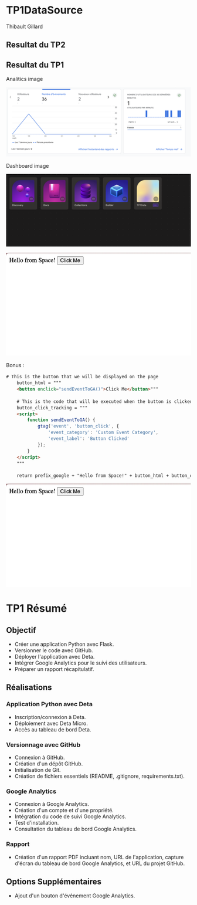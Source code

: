 # TP1DataSource

Thibault Gillard

## Resultat du TP2



## Resultat du TP1

Analitics image 

![Image Description](https://github.com/Thibault-GILLARD/TP1DataSource/blob/master/source/Capture%20d%E2%80%99%C3%A9cran%202023-09-25%20%C3%A0%2008.42.08.png?raw=true)

Dashboard image

![Image Description](https://github.com/Thibault-GILLARD/TP1DataSource/blob/master/source/Capture%20d%E2%80%99%C3%A9cran%202023-09-19%20%C3%A0%2016.34.28.png?raw=true)

![Image Description](https://github.com/Thibault-GILLARD/TP1DataSource/blob/master/source/Capture%20d%E2%80%99%C3%A9cran%202023-09-25%20%C3%A0%2008.45.24.png?raw=true)

Bonus :

```html
# This is the button that we will be displayed on the page
    button_html = """
    <button onclick="sendEventToGA()">Click Me</button>"""
    
    # This is the code that will be executed when the button is clicked
    button_click_tracking = """ 
    <script>
        function sendEventToGA() {
            gtag('event', 'button_click', {
                'event_category': 'Custom Event Category',
                'event_label': 'Button Clicked'
            });
        }
    </script>
    """
  
    return prefix_google + "Hello from Space!" + button_html + button_click_tracking
```
![Image Description](https://github.com/Thibault-GILLARD/TP1DataSource/blob/master/source/Capture%20d%E2%80%99%C3%A9cran%202023-09-25%20%C3%A0%2008.45.24.png?raw=true)

# TP1 Résumé

## Objectif

- Créer une application Python avec Flask.
- Versionner le code avec GitHub.
- Déployer l'application avec Deta.
- Intégrer Google Analytics pour le suivi des utilisateurs.
- Préparer un rapport récapitulatif.

## Réalisations

### Application Python avec Deta

- Inscription/connexion à Deta.
- Déploiement avec Deta Micro.
- Accès au tableau de bord Deta.

### Versionnage avec GitHub

- Connexion à GitHub.
- Création d'un dépôt GitHub.
- Initialisation de Git.
- Création de fichiers essentiels (README, .gitignore, requirements.txt).

### Google Analytics

- Connexion à Google Analytics.
- Création d'un compte et d'une propriété.
- Intégration du code de suivi Google Analytics.
- Test d'installation.
- Consultation du tableau de bord Google Analytics.

### Rapport

- Création d'un rapport PDF incluant nom, URL de l'application, capture d'écran du tableau de bord Google Analytics, et URL du projet GitHub.

## Options Supplémentaires

- Ajout d'un bouton d'événement Google Analytics.
